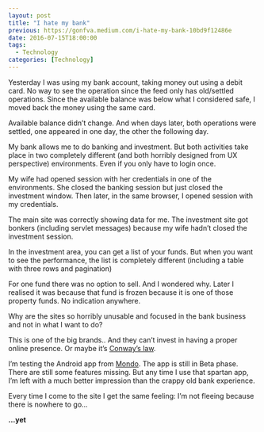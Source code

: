 ```yaml
---
layout: post
title: "I hate my bank"
previous: https://gonfva.medium.com/i-hate-my-bank-10bd9f12486e
date: 2016-07-15T18:00:00
tags:
  - Technology
categories: [Technology]
---
```


Yesterday I was using my bank account, taking money out using a debit card. No way to see the operation since the feed only has old/settled operations. Since the available balance was below what I considered safe, I moved back the money using the same card.

Available balance didn’t change. And when days later, both operations were settled, one appeared in one day, the other the following day.

My bank allows me to do banking and investment. But both activities take place in two completely different (and both horribly designed from UX perspective) environments. Even if you only have to login once.

My wife had opened session with her credentials in one of the environments. She closed the banking session but just closed the investment window. Then later, in the same browser, I opened session with my credentials.

The main site was correctly showing data for me. The investment site got bonkers (including servlet messages) because my wife hadn’t closed the investment session.

In the investment area, you can get a list of your funds. But when you want to see the performance, the list is completely different (including a table with three rows and pagination)

For one fund there was no option to sell. And I wondered why. Later I realised it was because that fund is frozen because it is one of those property funds. No indication anywhere.

Why are the sites so horribly unusable and focused in the bank business and not in what I want to do?

This is one of the big brands.. And they can’t invest in having a proper online presence. Or maybe it’s [Conway’s law](https://en.wikipedia.org/wiki/Conway%27s_law).

I’m testing the Android app from [Mondo](https://getmondo.co.uk/). The app is still in Beta phase. There are still some features missing. But any time I use that spartan app, I’m left with a much better impression than the crappy old bank experience.

Every time I come to the site I get the same feeling: I’m not fleeing because there is nowhere to go…

**…yet**
